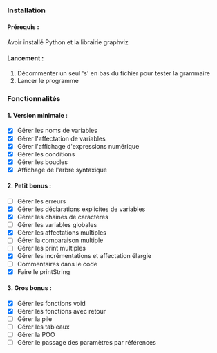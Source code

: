 ### Installation

#### Prérequis :
Avoir installé Python et la librairie graphviz

#### Lancement :

1. Décommenter un seul 's' en bas du fichier pour tester la grammaire
2. Lancer le programme

### Fonctionnalités

#### 1. Version minimale :
- [x] Gérer les noms de variables
- [x] Gérer l'affectation de variables
- [x] Gérer l'affichage d'expressions numérique
- [x] Gérer les conditions
- [x] Gérer les boucles
- [x] Affichage de l'arbre syntaxique

#### 2. Petit bonus :
- [ ] Gérer les erreurs
- [x] Gérer les déclarations explicites de variables
- [x] Gérer les chaines de caractères
- [ ] Gérer les variables globales
- [x] Gérer les affectations multiples
- [ ] Gérer la comparaison multiple
- [ ] Gérer les print multiples
- [x] Gérer les incrémentations et affectation élargie
- [ ] Commentaires dans le code
- [x] Faire le printString

#### 3. Gros bonus :
- [x] Gérer les fonctions void
- [x] Gérer les fonctions avec retour
- [ ] Gérer la pile
- [ ] Gérer les tableaux
- [ ] Gérer la POO
- [ ] Gérer le passage des paramètres par références